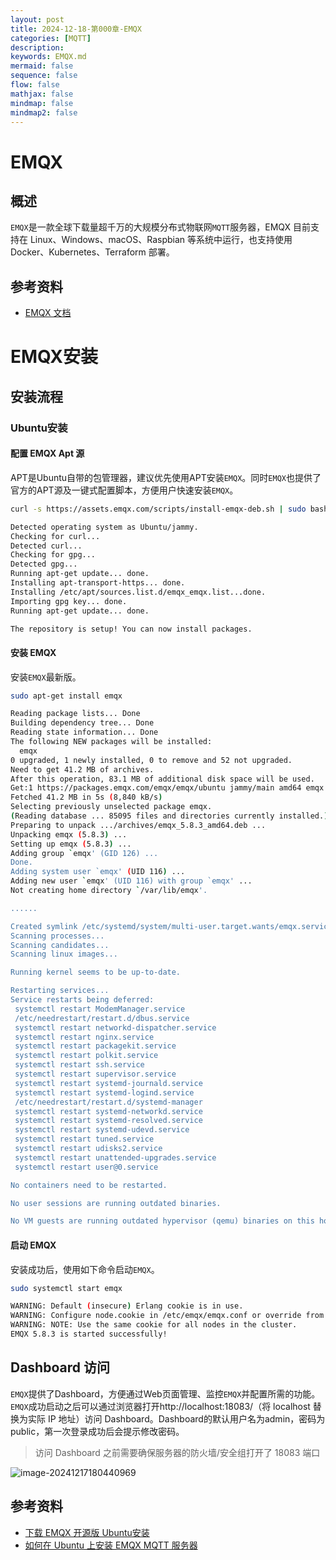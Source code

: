 ```yaml
---
layout: post
title: 2024-12-18-第000章-EMQX
categories: [MQTT]
description: 
keywords: EMQX.md
mermaid: false
sequence: false
flow: false
mathjax: false
mindmap: false
mindmap2: false
---
```

# EMQX

## 概述

`EMQX`是一款全球下载量超千万的大规模分布式物联网`MQTT`服务器，EMQX 目前支持在 Linux、Windows、macOS、Raspbian 等系统中运行，也支持使用 Docker、Kubernetes、Terraform 部署。

## 参考资料

- [EMQX 文档](https://docs.emqx.com/zh/emqx/latest/)

# EMQX安装



## 安装流程

### Ubuntu安装

#### 配置 EMQX Apt 源

APT是Ubuntu自带的包管理器，建议优先使用APT安装`EMQX`。同时`EMQX`也提供了官方的APT源及一键式配置脚本，方便用户快速安装`EMQX`。

```sh
curl -s https://assets.emqx.com/scripts/install-emqx-deb.sh | sudo bash
```

```sh
Detected operating system as Ubuntu/jammy.
Checking for curl...
Detected curl...
Checking for gpg...
Detected gpg...
Running apt-get update... done.
Installing apt-transport-https... done.
Installing /etc/apt/sources.list.d/emqx_emqx.list...done.
Importing gpg key... done.
Running apt-get update... done.

The repository is setup! You can now install packages.
```



#### 安装 EMQX

安装`EMQX`最新版。

```sh
sudo apt-get install emqx
```

```sh
Reading package lists... Done
Building dependency tree... Done
Reading state information... Done
The following NEW packages will be installed:
  emqx
0 upgraded, 1 newly installed, 0 to remove and 52 not upgraded.
Need to get 41.2 MB of archives.
After this operation, 83.1 MB of additional disk space will be used.
Get:1 https://packages.emqx.com/emqx/emqx/ubuntu jammy/main amd64 emqx amd64 5.8.3 [41.2 MB]
Fetched 41.2 MB in 5s (8,840 kB/s)                           
Selecting previously unselected package emqx.
(Reading database ... 85095 files and directories currently installed.)
Preparing to unpack .../archives/emqx_5.8.3_amd64.deb ...
Unpacking emqx (5.8.3) ...
Setting up emqx (5.8.3) ...
Adding group `emqx' (GID 126) ...
Done.
Adding system user `emqx' (UID 116) ...
Adding new user `emqx' (UID 116) with group `emqx' ...
Not creating home directory `/var/lib/emqx'.

......

Created symlink /etc/systemd/system/multi-user.target.wants/emqx.service → /lib/systemd/system/emqx.service.
Scanning processes...                                                                                                                                                                                                                                     
Scanning candidates...                                                                                                                                                                                                                                    
Scanning linux images...                                                                                                                                                                                                                                  

Running kernel seems to be up-to-date.

Restarting services...
Service restarts being deferred:
 systemctl restart ModemManager.service
 /etc/needrestart/restart.d/dbus.service
 systemctl restart networkd-dispatcher.service
 systemctl restart nginx.service
 systemctl restart packagekit.service
 systemctl restart polkit.service
 systemctl restart ssh.service
 systemctl restart supervisor.service
 systemctl restart systemd-journald.service
 systemctl restart systemd-logind.service
 /etc/needrestart/restart.d/systemd-manager
 systemctl restart systemd-networkd.service
 systemctl restart systemd-resolved.service
 systemctl restart systemd-udevd.service
 systemctl restart tuned.service
 systemctl restart udisks2.service
 systemctl restart unattended-upgrades.service
 systemctl restart user@0.service

No containers need to be restarted.

No user sessions are running outdated binaries.

No VM guests are running outdated hypervisor (qemu) binaries on this host.
```



#### 启动 EMQX

安装成功后，使用如下命令启动`EMQX`。

```sh
sudo systemctl start emqx
```

```sh
WARNING: Default (insecure) Erlang cookie is in use.
WARNING: Configure node.cookie in /etc/emqx/emqx.conf or override from environment variable EMQX_NODE__COOKIE
WARNING: NOTE: Use the same cookie for all nodes in the cluster.
EMQX 5.8.3 is started successfully!
```



## Dashboard 访问

`EMQX`提供了Dashboard，方便通过Web页面管理、监控`EMQX`并配置所需的功能。`EMQX`成功启动之后可以通过浏览器打开http://localhost:18083/（将 localhost 替换为实际 IP 地址）访问 Dashboard。Dashboard的默认用户名为admin，密码为public，第一次登录成功后会提示修改密码。

> 访问 Dashboard 之前需要确保服务器的防火墙/安全组打开了 18083 端口



![image-20241217180440969](https://oss.xubighead.top/oss/image/202412/1868960514315399171.png)



## 参考资料

- [下载 EMQX 开源版 Ubuntu安装](https://www.emqx.com/zh/downloads-and-install/broker?os=Ubuntu)
- [如何在 Ubuntu 上安装 EMQX MQTT 服务器](https://www.emqx.com/zh/blog/how-to-install-emqx-mqtt-broker-on-ubuntu)